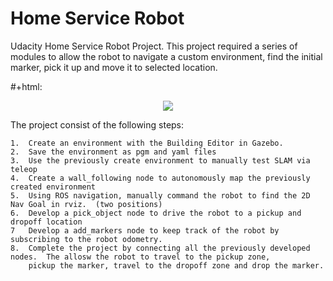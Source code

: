 Home Service Robot
=========

Udacity Home Service Robot Project.  This project required a series of modules to allow the robot to navigate a custom environment, find the initial marker, pick it up and move it to selected location.

  #+html:<p align="center"><img src="https://github.com/LeroyFriesenhahn/Home_Service_Robot/Final_Project_View.jpg" /><p>

The project consist of the following steps:
  
    1.  Create an environment with the Building Editor in Gazebo.
    2.  Save the environment as pgm and yaml files
    3.  Use the previously create environment to manually test SLAM via teleop
    4.  Create a wall_following node to autonomously map the previously created environment
    5.  Using ROS navigation, manually command the robot to find the 2D Nav Goal in rviz.  (two positions)
    6.  Develop a pick_object node to drive the robot to a pickup and dropoff location
    7   Develop a add_markers node to keep track of the robot by subscribing to the robot odometry.
    8.  Complete the project by connecting all the previously developed nodes.  The allosw the robot to travel to the pickup zone,
        pickup the marker, travel to the dropoff zone and drop the marker.

